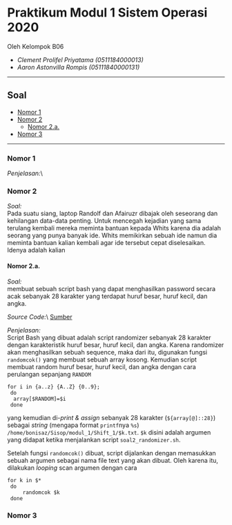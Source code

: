 # Praktikum Modul 1 Sistem Operasi 2020
Oleh Kelompok B06
* _Clement Prolifel Priyatama (0511184000013)_
* _Aaron Astonvilla Rompis (05111840000131)_

----------------------------------------------------------------
## Soal
* [Nomor 1](#nomor1)
* [Nomor 2](#nomor2)
  * [Nomor 2.a.](#nomor2a)
* [Nomor 3](#nomor3)
----------------------------------------------------------------

### Nomor 1
_Penjelasan:_\


### Nomor 2
  _Soal:_\
  Pada suatu siang, laptop Randolf dan Afairuzr dibajak oleh seseorang dan kehilangan
  data-data penting. Untuk mencegah kejadian yang sama terulang kembali mereka
  meminta bantuan kepada Whits karena dia adalah seorang yang punya banyak ide.
  Whits memikirkan sebuah ide namun dia meminta bantuan kalian kembali agar ide
  tersebut cepat diselesaikan. Idenya adalah kalian
    
   #### Nomor 2.a.
   _Soal:_\
   membuat sebuah script bash yang
   dapat menghasilkan password secara acak sebanyak 28 karakter yang terdapat huruf
   besar, huruf kecil, dan angka.
   
   _Source Code:_\ [Sumber](https://github.com/prolifel/SoalShiftSISOP20_modul1_B06/blob/master/soal2/soal2_randomizer.sh)
   
   _Penjelasan:_\
   Script Bash yang dibuat adalah script randomizer sebanyak 28 karakter dengan karakteristik
   huruf besar, huruf kecil, dan angka.
   Karena randomizer akan menghasilkan sebuah sequence, maka dari itu, digunakan fungsi `randomcok()`
   yang membuat sebuah array kosong. Kemudian script membuat random huruf besar, huruf kecil, dan angka dengan cara
   perulangan sepanjang `RANDOM`
   ``` 
   for i in {a..z} {A..Z} {0..9};
    do
     array[$RANDOM]=$i
    done
   ```
   yang kemudian di-_print & assign_ sebanyak 28 karakter (`${array[@]::28}`) sebagai _string_ (mengapa format `printf`nya `%s`) `/home/bonisaz/Sisop/modul_1/Shift_1/$k.txt`. `$k` disini adalah argumen yang didapat ketika menjalankan script `soal2_randomizer.sh`.
   
   Setelah fungsi `randomcok()` dibuat, script dijalankan dengan memasukkan sebuah argumen sebagai nama file text yang akan dibuat. Oleh karena itu, dilakukan _looping_ scan argumen dengan cara
   ```
   for k in $*
    do
	    randomcok $k
    done
```
### Nomor 3
